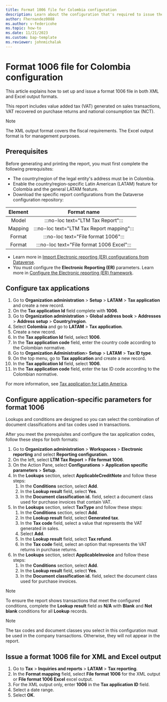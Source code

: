 ```yaml
---
title: Format 1006 file for Colombia configuration
description: Learn about the configuration that's required to issue the format 1006 file for Colombia, including an outline on configuring application-specific parameters.
author: Fhernandez0088
ms.author: v-federicohe
ms.topic: how-to
ms.date: 11/21/2023 
ms.custom: bap-template
ms.reviewer: johnmichalak
---
```


# Format 1006 file for Colombia configuration

This article explains how to set up and issue a format 1006 file in both XML and Excel output formats.

This report includes value added tax (VAT) generated on sales transactions, VAT recovered on purchase returns and national consumption tax (NCT).

> [!NOTE]
> The XML output format covers the fiscal requirements. The Excel output format is for management purposes.

## Prerequisites

Before generating and printing the report, you must first complete the following prerequisites:

- The country/region of the legal entity's address must be in Colombia. 
- Enable the country/region-specific Latin American (LATAM) feature for Colombia and the general LATAM feature.
- Download the specific report configurations from the Dataverse configuration repository:

| Element |                    Format name                    |
|:-------:|:-------------------------------------------------:|
| Model   | :::no-loc text="LTM Tax Report":::|
| Mapping | :::no-loc text="LTM Tax Report mapping":::|
| Format  | :::no-loc text="File format 1006":::|
| Format  | :::no-loc text="File format 1006 Excel":::|

- Learn more in [Import Electronic reporting (ER) configurations from Dataverse](gsw-import-er-config-dataverse.md).
- You must configure the **Electronic Reporting (ER)** parameters. Learn more in [Configure the Electronic reporting (ER) framework](fin-ops-core/dev-itpro/analytics/electronic-reporting-er-configure-parameters.md).

## Configure tax applications

1. Go to **Organization administration** \> **Setup** \> **LATAM** \> **Tax application** and create a new record.
1. On the **Tax application Id** field complete with **1006**.
1. Go to **Organization administration** \> **Global address book** \> **Addresses** \> **Address setup** \> **Country/region**.
1. Select **Colombia** and go to **LATAM** \> **Tax application**.
1. Create a new record.
1. In the **Tax application Id** field, select **1006**.
1. In the **Tax application code** field, enter the country code according to the Colombian normative.
1. Go to **Organization Administration**\> **Setup** \> **LATAM** \> **Tax ID type**.
1. On the top menu, go to **Tax application** and create a new record.
1. In the **Tax application Id** field, select **1006**.
1. In the **Tax application code** field, enter the tax ID code according to the Colombian normative.

For more information, see [Tax application for Latin America](ltm-core-tax-application.md).

## Configure application-specific parameters for format 1006

Lookups and conditions are designed so you can select the combination of document classifications and tax codes used in transactions.

After you meet the prerequisites and configure the tax application codes, follow these steps for both formats:
1. Go to **Organization administration** \> **Workspaces** \> **Electronic reporting** and select **Reporting configuration**.
1. On the left, select **LTM Tax Report** \> **File format 1006**.
1. On the Action Pane, select **Configurations** \> **Application specific parameters** \> **Setup**.
1. In the **Lookups** section, select **ApplicableCreditNote** and follow these steps:
   1. In the **Conditions** section, select **Add**.
   1. In the **Lookup result** field, select **Yes**.
   1. In the **Document classification id.** field, select a document class used for purchase invoices that contain VAT.
1. In the **Lookups** section, select **TaxType** and follow these steps:
   1. In the **Conditions** section, select **Add**.
   1. In the **Lookup result** field, select **Generated tax**.
   1. In the **Tax code** field, select a value that represents the VAT generated in sales.
   1. Select **Add**.
   1. In the **Lookup result** field, select **Tax refund**.
   1. In the **Tax code** field, select an option that represents the VAT returns in purchase returns.
1. In the **Lookups** section, select **ApplicableInvoice** and follow these steps:
   1. In the **Conditions** section, select **Add**.
   1. In the **Lookup result** field, select **Yes**.
   1. In the **Document classification id.** field, select the document class used for purchase invoices.

> [!NOTE]
> To ensure the report shows transactions that meet the configured conditions, complete the **Lookup result** field as **N/A** with **Blank** and **Not blank** conditions for all **Lookup** records.

> [!NOTE]
>The tax codes and document classes you select in this configuration must be used in the company transactions. Otherwise, they will not appear in the report.

## Issue a format 1006 file for XML and Excel output

1. Go to **Tax** \> **Inquiries and reports** \> **LATAM** \> **Tax reporting**.
1. In the **Format mapping** field, select **File format 1006** for the XML output or **File format 1006 Excel** excel output.
1. For the XML output only, enter **1006** in the **Tax application ID** field.
1. Select a date range.
1. Select **OK**.
